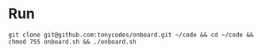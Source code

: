 # Run

`git clone git@github.com:tonycodes/onboard.git ~/code && cd ~/code && chmod 755 onboard.sh && ./onboard.sh`

